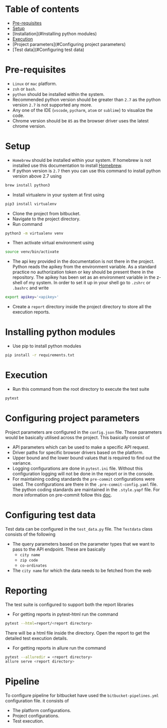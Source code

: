# Table of contents

   * [Pre-requisites](#Pre-requisites)
   * [Setup](#Setup)
   * [Installation](#Installing python modules)
   * [Execution](#Execution)
   * [Project parameters](#Configuring project parameters)
   * [Test data](#Configuring test data)


# Pre-requisites
* `Linux` or `mac` platform.
* `zsh` or `bash`.
* `python` should be installed within the system.
* Recommended python version should be greater than `2.7` as the python version `2.7` is not supported any more.
* Any one of the IDE (`vscode`, `pycharm`, `atom` or `sublime`) to visualize the code.
* Chrome version should be `85` as the browser driver uses the latest chrome version.

# Setup
* `Homebrew` should be installed within your system. If homebrew is not installed use this documentation to install [Homebrew](https://brew.sh/).
* If python version is `2.7` then you can use this command to install python version above 2.7 using
```bash
brew install python3
```
* Install virtualenv in your system at first using
```bash
pip3 install virtualenv
```
* Clone the project from bitbucket.
* Navigate to the project directory.
* Run command
```bash
python3 -m virtualenv venv
```
* Then activate virtual environment using
```bash
source venv/bin/activate
```

* The api key provided in the documentation is not there in the project. Python reads the apikey from the environment variable. As a standard practice no authorization token or key should be present there in the repository. The apikey has been set as an environment variable in the z-shell of my system. In order to set it up in your shell go to `.zshrc` or `.bashrc` and write
```bash
export apikey='<apikey>'
```
* Create a `report` directory inside the project directory to store all the execution reports.

# Installing python modules
* Use pip to install python modules
```bash
pip install -r requirements.txt
```

# Execution
* Run this command from the root directory to execute the test suite
```bash
pytest
```

# Configuring project parameters
Project parameters are configured in the `config.json` file.
These parameters would be basically utilised across the project. This basically consist of
* API parameters which can be used to make a specific API request.
* Driver paths for specific browser drivers based on the platform.
* Upper bound and the lower bound values that is required to find out the variance.
* Logging configurations are done in `pytest.ini` file. Without this configuration logging will not be done in the report or in the console.
* For maintaining coding standards the `pre-commit` configurations were used. The configurations are there in the `.pre-commit-config.yaml` file. The python coding standards are maintained in the `.style.yapf` file. For more information on pre-commit follow this [doc](https://dzone.com/articles/utility-of-the-pre-commit-hook).

# Configuring test data
Test data can be configured in the `test_data.py` file. The `Testdata` class consists of the following
* The query parameters based on the parameter types that we want to pass to the API endpoint. These are basically
    * `city name`
    * `zip code`
    * `co-ordinates`
* The `city name` for which the data needs to be fetched from the web

# Reporting
The test suite is configured to support both the report libraries
* For getting reports in pytest-html run the command
```bash
pytest --html=report/<report directory>
```
There will be a html file inside the directory. Open the report to get the detailed test execution details.
* For getting reports in allure run the command
```bash
pytest --alluredir = <report directory>
allure serve <report directory>
```

# Pipeline
To configure pipeline for bitbucket have used the `bitbucket-pipelines.yml` configuration file. it consists of
   * The platform configurations.
   * Project configurations.
   * Test execution.
